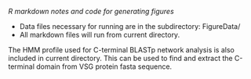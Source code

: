*R markdown notes and code for generating figures*

* Data files necessary for running are in the subdirectory: FigureData/
* All markdown files will run from current directory.

The HMM profile used for C-terminal BLASTp network analysis is also included in current directory. This can be used to find and extract the C-terminal domain from VSG protein fasta sequence.
